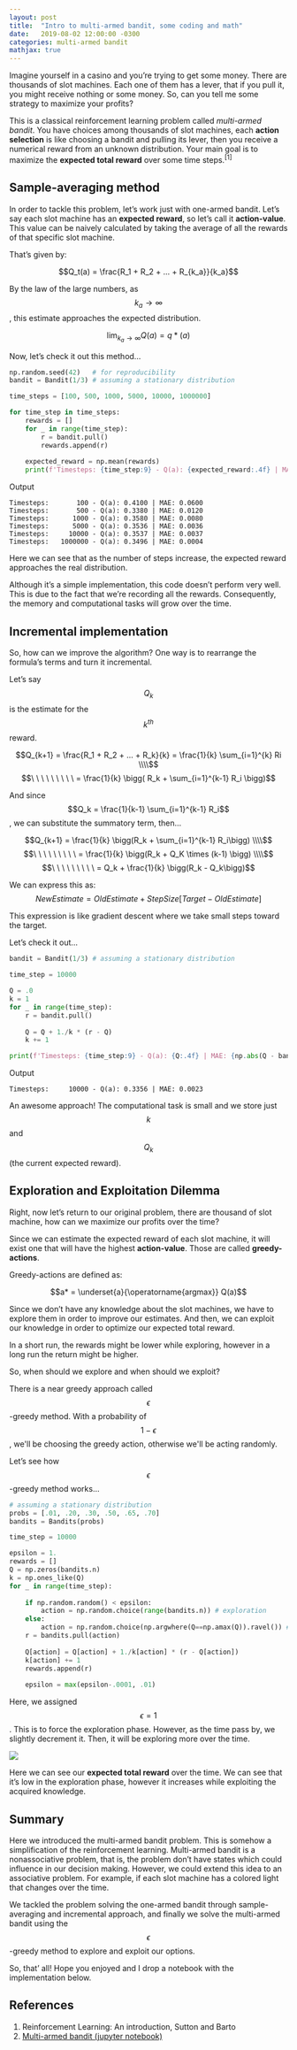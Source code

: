 ```yaml
---
layout: post
title:  "Intro to multi-armed bandit, some coding and math"
date:   2019-08-02 12:00:00 -0300
categories: multi-armed bandit
mathjax: true
---
```


Imagine yourself in a casino and you’re trying to get some money. There are thousands of slot machines. Each one of them has a lever, that if you pull it, you might receive nothing or some money. So, can you tell me some strategy to maximize your profits?

This is a classical reinforcement learning problem called *multi-armed bandit*. You have choices among thousands of slot machines, each **action selection** is like choosing a bandit and pulling its lever, then you receive a numerical reward from an unknown distribution. Your main goal is to maximize the **expected total reward** over some time steps.<sup>[1]</sup>

## Sample-averaging method
In order to tackle this problem, let’s work just with one-armed bandit. Let’s say each slot machine has an **expected reward**, so let’s call it **action-value**. This value can be naively calculated by taking the average of all the rewards of that specific slot machine.

That’s given by:

$$Q_t(a) = \frac{R_1 + R_2 + ... + R_{k_a}}{k_a}$$

By the law of the large numbers, as $$k_a \rightarrow \infty$$, this estimate approaches the expected distribution.

$$\lim_{k_a \rightarrow \infty} Q(a) = q*(a)$$

Now, let’s check it out this method…
```python
np.random.seed(42)   # for reproducibility
bandit = Bandit(1/3) # assuming a stationary distribution

time_steps = [100, 500, 1000, 5000, 10000, 1000000]

for time_step in time_steps:
    rewards = []
    for _ in range(time_step):
        r = bandit.pull()
        rewards.append(r)
    
    expected_reward = np.mean(rewards)
    print(f'Timesteps: {time_step:9} - Q(a): {expected_reward:.4f} | MAE: {np.abs(expected_reward - bandit.p):.4f}')
```

Output
```
Timesteps:       100 - Q(a): 0.4100 | MAE: 0.0600
Timesteps:       500 - Q(a): 0.3380 | MAE: 0.0120
Timesteps:      1000 - Q(a): 0.3580 | MAE: 0.0080
Timesteps:      5000 - Q(a): 0.3536 | MAE: 0.0036
Timesteps:     10000 - Q(a): 0.3537 | MAE: 0.0037
Timesteps:   1000000 - Q(a): 0.3496 | MAE: 0.0004
```

Here we can see that as the number of steps increase, the expected reward approaches the real distribution.

Although it’s a simple implementation, this code doesn’t perform very well. This is due to the fact that we’re recording all the rewards. Consequently, the memory and computational tasks will grow over the time.

## Incremental implementation
So, how can we improve the algorithm? One way is to rearrange the formula’s terms and turn it incremental.

Let’s say $$Q_k$$ is the estimate for the $$k^{th}$$ reward.

$$Q_{k+1} = \frac{R_1 + R_2 + ... + R_k}{k} = \frac{1}{k} \sum_{i=1}^{k} Ri \\\\$$
$$\ \ \ \ \ \ \ \ \ = \frac{1}{k} \bigg( R_k + \sum_{i=1}^{k-1} R_i \bigg)$$

And since $$Q_k = \frac{1}{k-1} \sum_{i=1}^{k-1} R_i$$, we can substitute the summatory term, then…

$$Q_{k+1} = \frac{1}{k} \bigg(R_k + \sum_{i=1}^{k-1} R_i\bigg)        \\\\$$
$$\ \ \ \ \ \ \ \ \ = \frac{1}{k} \bigg(R_k + Q_K \times (k-1) \bigg) \\\\$$
$$\ \ \ \ \ \ \ \ \ = Q_k + \frac{1}{k} \bigg(R_k - Q_k\bigg)$$

We can express this as:
$$NewEstimate = OldEstimate + StepSize[Target - OldEstimate]$$

This expression is like gradient descent where we take small steps toward the target.

Let’s check it out…
```python
bandit = Bandit(1/3) # assuming a stationary distribution

time_step = 10000

Q = .0
k = 1
for _ in range(time_step):
    r = bandit.pull()
    
    Q = Q + 1./k * (r - Q)
    k += 1

print(f'Timesteps: {time_step:9} - Q(a): {Q:.4f} | MAE: {np.abs(Q - bandit.p):.4f}')
```

Output
```
Timesteps:     10000 - Q(a): 0.3356 | MAE: 0.0023
```

An awesome approach!
The computational task is small and we store just $$k$$ and $$Q_k$$ (the current expected reward).

## Exploration and Exploitation Dilemma
Right, now let’s return to our original problem, there are thousand of slot machine, how can we maximize our profits over the time?

Since we can estimate the expected reward of each slot machine, it will exist one that will have  the highest **action-value**. Those are called **greedy-actions**.

Greedy-actions are defined as:

$$a* = \underset{a}{\operatorname{argmax}} Q(a)$$

Since we don’t have any knowledge about the slot machines, we have to explore them in order to improve our estimates. And then, we can exploit our knowledge in order to optimize our expected total reward.

In a short run, the rewards might be lower while exploring, however in a long run the return might be higher.

So, when should we explore and when should we exploit?

There is a near greedy approach called $$\epsilon$$-greedy method. 
With a probability of $$1-\epsilon$$, we'll be choosing the greedy action, otherwise we'll be acting randomly.

Let’s see how $$\epsilon$$-greedy method works…
```python
# assuming a stationary distribution
probs = [.01, .20, .30, .50, .65, .70]
bandits = Bandits(probs)

time_step = 10000

epsilon = 1.
rewards = []
Q = np.zeros(bandits.n)
k = np.ones_like(Q)
for _ in range(time_step):
    
    if np.random.random() < epsilon:
        action = np.random.choice(range(bandits.n)) # exploration
    else:
        action = np.random.choice(np.argwhere(Q==np.amax(Q)).ravel()) # exploitation
    r = bandits.pull(action)
    
    Q[action] = Q[action] + 1./k[action] * (r - Q[action])
    k[action] += 1
    rewards.append(r)
    
    epsilon = max(epsilon-.0001, .01)
```

Here, we assigned $$\epsilon = 1$$. This is to force the exploration phase. However, as the time pass by, we slightly decrement it. Then, it will be exploring more over the time.

<img src="{{ site.url }}/{{ site.baseurl }}/assets/2019-08-02/multi-armed-bandit.png">

Here we can see our **expected total reward** over the time.
We can see that it’s low in the exploration phase, however it increases while exploiting the acquired knowledge.

## Summary
Here we introduced the multi-armed bandit problem. This is somehow a simplification of the reinforcement learning. Multi-armed bandit is a nonassociative problem, that is, the problem don’t have states which could influence in our decision making. However, we could extend this idea to an associative problem. For example, if each slot machine has a colored light that changes over the time.

We tackled the problem solving the one-armed bandit through sample-averaging and incremental approach, and finally we solve the multi-armed bandit using the $$\epsilon$$-greedy method to explore and exploit our options.

So, that’ all! Hope you enjoyed and I drop a notebook with the implementation below.

## References
1. Reinforcement Learning: An introduction, Sutton and Barto
2. [Multi-armed bandit (jupyter notebook)][jupyter-notebook]

[jupyter-notebook]: https://github.com/NekuSakuraba/reinforcement-learning/blob/master/01%20-%20Multi-armed%20bandit%20problem.ipynb
